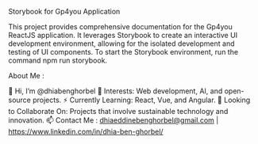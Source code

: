 Storybook for Gp4you Application

This project provides comprehensive documentation for the Gp4you ReactJS application. It leverages Storybook to create an interactive UI development environment, allowing for the isolated development and testing of UI components. To start the Storybook environment, run the command npm run storybook.

About Me :

👋 Hi, I’m @dhiabenghorbel
👀 Interests: Web development, AI, and open-source projects.
⚡ Currently Learning: React, Vue, and Angular.
💞️ Looking to Collaborate On: Projects that involve sustainable technology and innovation.
📫 Contact Me : dhiaeddinebenghorbel@gmail.com | https://www.linkedin.com/in/dhia-ben-ghorbel/